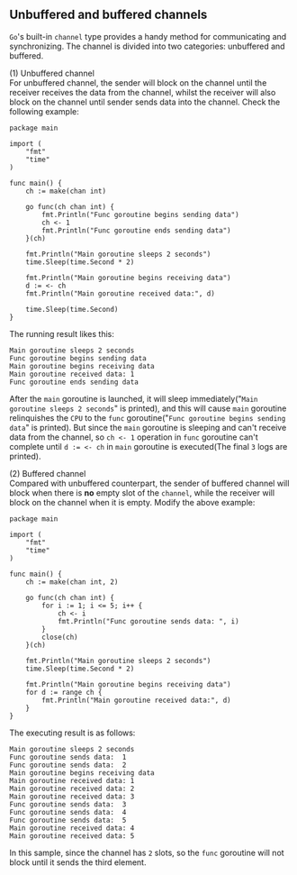 Unbuffered and buffered channels
----
`Go`'s built-in `channel` type provides a handy method for communicating and synchronizing. The channel is divided into two categories: unbuffered and buffered.  

(1) Unbuffered channel  
For unbuffered channel, the sender will block on the channel until the receiver receives the data from the channel, whilst the receiver will also block on the channel until sender sends data into the channel. Check the following example:  

    package main
    
    import (
    	"fmt"
    	"time"
    )
    
    func main() {
    	ch := make(chan int)
    
    	go func(ch chan int) {
    		fmt.Println("Func goroutine begins sending data")
    		ch <- 1
    		fmt.Println("Func goroutine ends sending data")
     	}(ch)
    
    	fmt.Println("Main goroutine sleeps 2 seconds")
    	time.Sleep(time.Second * 2)
    	
    	fmt.Println("Main goroutine begins receiving data")
    	d := <- ch
    	fmt.Println("Main goroutine received data:", d)
    
    	time.Sleep(time.Second)
    }
The running result likes this:  

	Main goroutine sleeps 2 seconds
	Func goroutine begins sending data
	Main goroutine begins receiving data
	Main goroutine received data: 1
	Func goroutine ends sending data
After the `main` goroutine is launched, it will sleep immediately("`Main goroutine sleeps 2 seconds`" is printed), and this will cause `main` goroutine relinquishes the `CPU` to the `func` goroutine("`Func goroutine begins sending data`" is printed). But since the `main` goroutine is sleeping and can't receive data from the channel, so `ch <- 1` operation in `func` goroutine can't complete until `d := <- ch` in `main` goroutine is executed(The final `3` logs are printed).  

(2) Buffered channel  
Compared with unbuffered counterpart, the sender of buffered channel will block when there is **no** empty slot of the `channel`, while the receiver will block on the channel when it is empty. Modify the above example:  

	package main
	
	import (
		"fmt"
		"time"
	)
	
	func main() {
		ch := make(chan int, 2)
	
		go func(ch chan int) {
			for i := 1; i <= 5; i++ {
				ch <- i
				fmt.Println("Func goroutine sends data: ", i)
			}
			close(ch)
		}(ch)
	
		fmt.Println("Main goroutine sleeps 2 seconds")
		time.Sleep(time.Second * 2)
	
		fmt.Println("Main goroutine begins receiving data")
		for d := range ch {
			fmt.Println("Main goroutine received data:", d)
		}
	}
The executing result is as follows:  

	Main goroutine sleeps 2 seconds
	Func goroutine sends data:  1
	Func goroutine sends data:  2
	Main goroutine begins receiving data
	Main goroutine received data: 1
	Main goroutine received data: 2
	Main goroutine received data: 3
	Func goroutine sends data:  3
	Func goroutine sends data:  4
	Func goroutine sends data:  5
	Main goroutine received data: 4
	Main goroutine received data: 5
In this sample, since the channel has `2` slots, so the `func` goroutine will not block until it sends the third element.